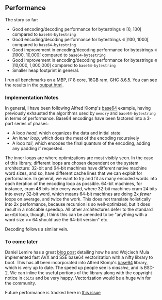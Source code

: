 ## Performance

The story so far:

- Good encoding/decoding performance for bytestrings ∊ \[0, 100\[ compared to `base64-bytestring`
- Good encoding/decoding performance for bytestrings ∊ ]100, 1000\[ compared to `base64-bytestring`
- Good improvement in encoding/decoding performance for bytestrings ∊ ]1000, 10,000[ compared to `base64-bytestring`
- Good improvement in encoding/decoding performance for bytestrings ∊ ]10,000, 1,000,000] compared to `base64-bytestring`
- Smaller heap footprint in general.

I run all benchmarks on a MBP, i7 8 core, 16GB ram, GHC 8.6.5. You can see the results in the [output.html](output.html).


### Implementation Notes

In general, I have been following Alfred Klomp's [base64](https://github.com/aklomp/base64) example, having previously exhausted the algorithms used by `memory` and `base64-bytestring` in terms of performance. Base64 encodings have been factored into a 3-part series of phases:

- A loop _head_, which organizes the data and initial state
- An _inner loop_, which does the meat of the encoding recursively
- A loop _tail_, which encodes the final quantum of the encoding, adding any padding if requested.

The inner loops are where optimizations are most visibly seen. In the case of this library, different loops are chosen dependent on the system architecture: 32-bit and 64-bit machines have different native machine word sizes, and so, have different cache lines that we can exploit for performance. In general, we want to try and fit as many encoded words into each iteration of the encoding loop as possible. 64-bit machines, for instance, cram 48 bits into every word, where 32-bit machines cram 24 bits into every 32-bit word, which means 64-bit machines are doing 2x _fewer_ loops on average, and twice the work. This does not translate holistically into 2x performance, because recursion is so well-optimized, but it does result in a noticable speedup. All other architectures defer to the standard `Word16` loop, though, I think this can be amended to be "anything with a word size >= 64 should use the 64-bit version" etc.

Decoding follows a similar vein.

### To come later

Daniel Lemire has a great [blog post](https://lemire.me/blog/2018/01/17/ridiculously-fast-base64-encoding-and-decoding/) detailing how he and Wojciech Mula implemented fast AVX and SSE base64 vectorization with a nifty library to boot. This has all been incorporated into Alfred Klomp's [base64](https://github.com/aklomp/base64) library, which is very up to date. The speed up people see is *massive*, and is BSD-2. We can inline the useful portions of the library along with the copyright notice in `cbits` and be very happy. Vectorization would be a huge win for the community.

Future performance is tracked here in [this issue](https://github.com/emilypi/base64/issues/7)
